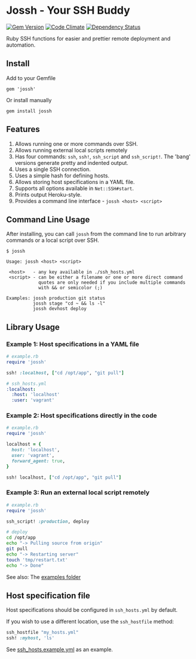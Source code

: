 Jossh - Your SSH Buddy
======================

[![Gem Version](https://badge.fury.io/rb/jossh.svg)](http://badge.fury.io/rb/jossh)
[![Code Climate](https://codeclimate.com/github/DannyBen/jossh/badges/gpa.svg)](https://codeclimate.com/github/DannyBen/jossh)
[![Dependency Status](https://gemnasium.com/DannyBen/jossh.svg)](https://gemnasium.com/DannyBen/jossh)


Ruby SSH functions for easier and prettier remote deployment and automation.

## Install

Add to your Gemfile

	gem 'jossh'

Or install manually

	gem install jossh


## Features

1. Allows running one or more commands over SSH.
2. Allows running external local scripts remotely
3. Has four commands: `ssh`, `ssh!`, `ssh_script` and `ssh_script!`. The 'bang' versions generate pretty and indented output.
4. Uses a single SSH connection.
5. Uses a simple hash for defining hosts.
6. Allows storing host specifications in a YAML file.
7. Supports all options available in `Net::SSH#start`.
8. Prints output Heroku-style.
9. Provides a command line interface - `jossh <host> <script>` 

## Command Line Usage

After installing, you can call `jossh` from the command line to run arbitrary
commands or a local script over SSH.

```
$ jossh

Usage: jossh <host> <script>

 <host>   - any key available in ./ssh_hosts.yml
 <script> - can be either a filename or one or more direct command
            quotes are only needed if you include multiple commands
            with && or semicolor (;)

Examples: jossh production git status
          jossh stage "cd ~ && ls -l"
          jossh devhost deploy
```

## Library Usage

### Example 1: Host specifications in a YAML file

```ruby
# example.rb
require 'jossh'

ssh! :localhost, ["cd /opt/app", "git pull"]
```

```yaml
# ssh_hosts.yml
:localhost:
  :host: 'localhost'
  :user: 'vagrant'
```

### Example 2: Host specifications directly in the code

```ruby
# example.rb
require 'jossh'

localhost = {
  host: 'localhost',
  user: 'vagrant',
  forward_agent: true,
}

ssh! localhost, ["cd /opt/app", "git pull"]
```


### Example 3: Run an external local script remotely

```ruby
# example.rb
require 'jossh'

ssh_script! :production, deploy
```

```bash
# deploy
cd /opt/app
echo "-> Pulling source from origin"
git pull
echo "-> Restarting server"
touch 'tmp/restart.txt'
echo "-> Done"
```

See also: The [examples folder](https://github.com/DannyBen/jossh/tree/master/examples)

## Host specification file

Host specifications should be configured in `ssh_hosts.yml` by default.

If you wish to use a different location, use the `ssh_hostfile` method:

```ruby
ssh_hostfile "my_hosts.yml"
ssh! :myhost, 'ls'
```

See [ssh_hosts.example.yml](https://github.com/DannyBen/jossh/blob/master/ssh_hosts.example.yml) as an example.
